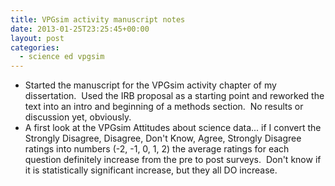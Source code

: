 ```yaml
---
title: VPGsim activity manuscript notes
date: 2013-01-25T23:25:45+00:00
layout: post
categories:
  - science ed vpgsim
---
```

  * Started the manuscript for the VPGsim activity chapter of my dissertation.  Used the IRB proposal as a starting point and reworked the text into an intro and beginning of a methods section.  No results or discussion yet, obviously.
  * A first look at the VPGsim Attitudes about science data... if I convert the Strongly Disagree, Disagree, Don't Know, Agree, Strongly Disagree ratings into numbers (-2, -1, 0, 1, 2) the average ratings for each question definitely increase from the pre to post surveys.  Don't know if it is statistically significant increase, but they all DO increase.
